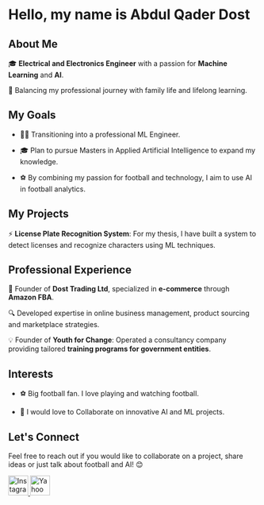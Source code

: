 # Hello, my name is Abdul Qader Dost

## About Me

🎓 **Electrical and Electronics Engineer** with a passion for
 **Machine Learning** and **AI**.

🌟 Balancing my professional journey with family life and lifelong learning.

## My Goals

- 👨‍💻 Transitioning into a professional ML Engineer.

- 🎓 Plan to pursue Masters in Applied Artificial Intelligence to expand my knowledge.

- ⚽ By combining my passion for football and technology, I aim to use AI in
  football analytics.

## My Projects

⚡ **License Plate Recognition System**: For my thesis, I have built a system to
      detect licenses and recognize characters using ML techniques.

## Professional Experience

💼 Founder of **Dost Trading Ltd**, specialized in **e-commerce** through
 **Amazon FBA**.  

🔍 Developed expertise in online business management, product sourcing
 and marketplace strategies.  

💡 Founder of **Youth for Change**: Operated a consultancy company providing
 tailored **training programs for government entities**.  

## Interests

- ⚽ Big football fan. I love playing and watching football.

- 🤝 I would love to Collaborate on innovative AI and ML projects.  

## Let's Connect

Feel free to reach out if you would like to collaborate on a project, share
ideas or just talk about football and AI! 😊  

<!-- I broke MD033/no-inline-html linting rule because i needed HTML to
 adjust the icon sizes. -->

<a href="https://www.instagram.com/abeddostt/" target="_blank">
  <img src="https://img.icons8.com/fluency/48/000000/instagram-new.png"
   alt="Instagram" width="40">
</a>
<a href="mailto:abdulqaderdost@yahoo.com">
  <img src="https://img.icons8.com/?size=100&id=9N3LO52MKuiT&format=png&color=000000"
   alt="Yahoo" width="40">
</a>
